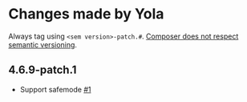 # Changes made by Yola

Always tag using `<sem version>-patch.#`.
[Composer does not respect semantic versioning](
https://github.com/composer/composer/issues/3181#issuecomment-105652783).

## 4.6.9-patch.1

* Support safemode [#1](https://github.com/yola/phpunit/pull/1)

